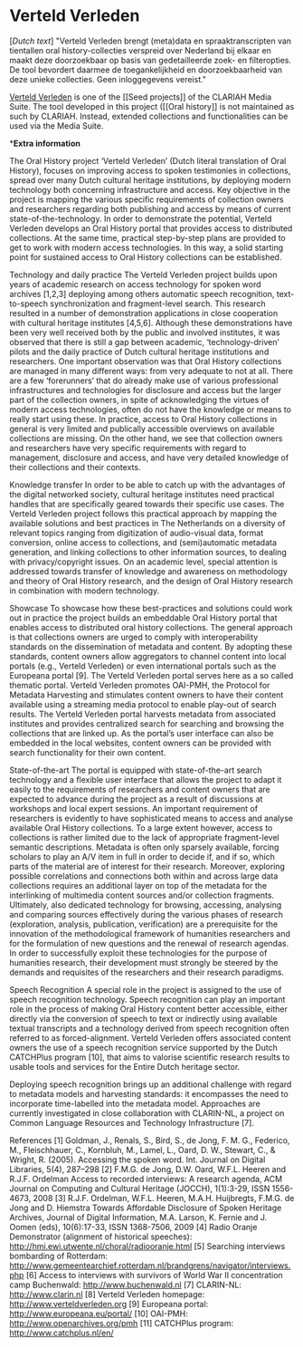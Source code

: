 # Verteld Verleden

[*Dutch text*] "Verteld Verleden brengt (meta)data en spraaktranscripten van tientallen oral history-collecties verspreid over Nederland bij elkaar en maakt deze doorzoekbaar op basis van gedetailleerde zoek- en filteropties. De tool bevordert daarmee de toegankelijkheid en doorzoekbaarheid van deze unieke collecties. Geen inloggegevens vereist."

[Verteld Verleden](http://labs.beeldengeluid.nl/application/693621d8-2a1e-11e5-b980-005056a71e3a) is one of the [[Seed projects]] of the CLARIAH Media Suite. The tool developed in this project ([[Oral history]] is not maintained as such by CLARIAH. Instead, extended collections and functionalities can be used via the Media Suite.

***Extra information**

The Oral History project ‘Verteld Verleden’ (Dutch literal translation of Oral History), focuses on improving access to spoken testimonies in collections, spread over many Dutch cultural heritage institutions, by deploying modern technology both concerning infrastructure and access. Key objective in the project is mapping the various specific requirements of collection owners and researchers regarding both publishing and access by means of current state-of-the-technology. In order to demonstrate the potential, Verteld Verleden develops an Oral History portal that provides access to distributed collections. At the same time, practical step-by-step plans are provided to get to work with modern access technologies. In this way, a solid starting point for sustained access to Oral History collections can be established.

Technology and daily practice
The Verteld Verleden project builds upon years of academic research on access technology for spoken word archives [1,2,3] deploying among others automatic speech recognition, text-to-speech synchronization and fragment-level search. This research resulted in a number of demonstration applications in close cooperation with cultural heritage institutes [4,5,6]. Although these demonstrations have been very well received both by the public and involved institutes, it was observed that there is still a gap between academic, ‘technology-driven’ pilots and the daily practice of Dutch cultural heritage institutions and researchers. One important observation was that Oral History collections are managed in many different ways: from very adequate to not at all. There are a few ‘forerunners’ that do already make use of various professional infrastructures and technologies for disclosure and access but the larger part of the collection owners, in spite of acknowledging the virtues of modern access technologies, often do not have the knowledge or means to really start using these. In practice, access to Oral History collections in general is very limited and publically accessible overviews on available collections are missing. On the other hand, we see that collection owners and researchers have very specific requirements with regard to management, disclosure and access, and have very detailed knowledge of their collections and their contexts.

Knowledge transfer
In order to be able to catch up with the advantages of the digital networked society, cultural heritage institutes need practical handles that are specifically geared towards their specific use cases. The Verteld Verleden project follows this practical approach by mapping the available solutions and best practices in The Netherlands on a diversity of relevant topics ranging from digitization of audio-visual data, format conversion, online access to collections, and  (semi)automatic metadata generation, and linking collections to other information sources, to dealing with privacy/copyright issues. On an academic level, special attention is addressed towards transfer of knowledge and awareness on methodology and theory of Oral History research, and the design of Oral History research in combination with modern technology.

Showcase
To showcase how these best-practices and solutions could work out in practice the project builds an embeddable Oral History portal that enables access to distributed oral history collections. The general approach is that collections owners are urged to comply with interoperability standards on the dissemination of metadata and content. By adopting these standards, content owners allow aggregators to channel content into local portals (e.g., Verteld Verleden) or even international portals such as the Europeana portal [9]. The Verteld Verleden portal serves here as a so called thematic portal.
Verteld Verleden promotes OAI-PMH, the Protocol for Metadata Harvesting and stimulates content owners to have their content available using a streaming media protocol to enable play-out of search results. The Verteld Verleden portal harvests metadata from associated institutes and provides centralized search for searching and browsing the collections that are linked up. As the portal’s user interface can also be embedded in the local websites, content owners can be provided with search functionality for their own content.

State-of-the-art
The portal is equipped with state-of-the-art search technology and a flexible user interface that allows the project to adapt it easily to the requirements of researchers and content owners that are expected to advance during the project as a result of discussions at workshops and local expert sessions. An important requirement of researchers is evidently to have sophisticated means to access and analyse available Oral History collections.  To a large extent however, access to collections is rather limited due to the lack of appropriate fragment-level semantic descriptions. Metadata is often only sparsely available, forcing scholars to play an A/V item in full in order to decide if, and if so, which parts of the material are of interest for their research. Moreover, exploring possible correlations and connections both within and across large data collections requires an additional layer on top of the metadata for the interlinking of multimedia content sources and/or collection fragments. Ultimately, also dedicated technology for browsing, accessing, analysing and comparing sources effectively during the various phases of research (exploration, analysis, publication, verification) are a prerequisite for the innovation of the methodological framework of humanities researchers and for the formulation of new questions and the renewal of research agendas. In order to successfully exploit these technologies for the purpose of humanities research, their development must strongly be steered by the demands and requisites of the researchers and their research paradigms.

Speech Recognition
A special role in the project is assigned to the use of speech recognition technology. Speech recognition can play an important role in the process of making Oral History content better accessible, either directly via the conversion of speech to text or indirectly using available textual transcripts and a technology derived from speech recognition often referred to as forced-alignment.  Verteld Verleden offers associated content owners the use of a speech recognition service supported by the Dutch CATCHPlus program [10], that aims to valorise scientific research results to usable tools and services for the Entire Dutch heritage sector.

Deploying speech recognition brings up an additional challenge with regard to metadata models and harvesting standards: it encompasses the need to incorporate time-labelled into the metadata model. Approaches are currently investigated in close collaboration with CLARIN-NL, a project on Common Language Resources and Technology Infrastructure [7].

References
[1] Goldman, J., Renals, S., Bird, S., de Jong, F. M. G., Federico, M., Fleischhauer, C.,
Kornbluh, M., Lamel, L., Oard, D. W., Stewart, C., & Wright, R. (2005). Accessing the spoken word. Int. Journal on Digital Libraries, 5(4), 287–298
[2] F.M.G. de Jong, D.W. Oard, W.F.L. Heeren and R.J.F. Ordelman Access to recorded interviews: A research agenda, ACM Journal on Computing and Cultural Heritage (JOCCH), 1(1):3-29, ISSN 1556-4673, 2008
[3] R.J.F. Ordelman,  W.F.L. Heeren, M.A.H. Huijbregts, F.M.G. de Jong and D. Hiemstra Towards Affordable Disclosure of Spoken Heritage Archives, Journal of Digital Information, M.A. Larson, K. Fernie and J. Oomen (eds), 10(6):17-33, ISSN 1368-7506, 2009
[4] Radio Oranje Demonstrator (alignment of historical speeches): http://hmi.ewi.utwente.nl/choral/radiooranje.html
[5] Searching interviews bombarding of Rotterdam: http://www.gemeentearchief.rotterdam.nl/brandgrens/navigator/interviews.php
[6] Access to interviews with survivors of World War II concentration camp Buchenwald: http://www.buchenwald.nl
[7] CLARIN-NL: http://www.clarin.nl
[8] Verteld Verleden homepage: http://www.verteldverleden.org
[9] Europeana portal: http://www.europeana.eu/portal/
[10] OAI-PMH: http://www.openarchives.org/pmh
[11]  CATCHPlus program: http://www.catchplus.nl/en/